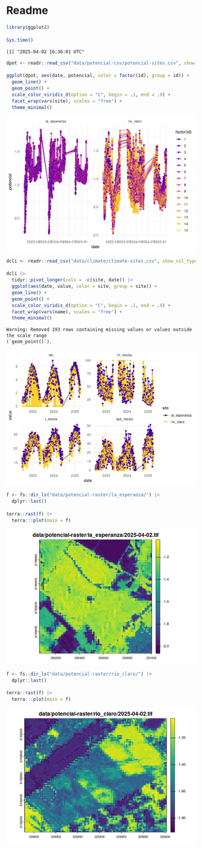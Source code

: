 # Readme


``` r
library(ggplot2)

Sys.time()
```

    [1] "2025-04-02 16:36:01 UTC"

``` r
dpot <- readr::read_csv("data/potencial-csv/potencial-sites.csv", show_col_types = FALSE)

ggplot(dpot, aes(date, potencial, color = factor(id), group = id)) +
  geom_line() +
  geom_point() +
  scale_color_viridis_d(option = "C", begin = .1, end = .9) + 
  facet_wrap(vars(site), scales = "free") +
  theme_minimal()
```

![](readme_files/figure-commonmark/potencial-1.png)

``` r
dcli <- readr::read_csv("data/climate/climate-sites.csv", show_col_types = FALSE) 

dcli |> 
  tidyr::pivot_longer(cols = -c(site, date)) |> 
  ggplot(aes(date, value, color = site, group = site)) +
  geom_line() +
  geom_point() +
  scale_color_viridis_d(option = "C", begin = .1, end = .9) + 
  facet_wrap(vars(name), scales = "free") +
  theme_minimal()
```

    Warning: Removed 193 rows containing missing values or values outside the scale range
    (`geom_point()`).

![](readme_files/figure-commonmark/clima-1.png)

``` r
f <- fs::dir_ls("data/potencial-raster/la_esperanza/") |> 
  dplyr::last()

terra::rast(f) |> 
  terra:::plot(main = f)
```

![](readme_files/figure-commonmark/la_esperanza-1.png)

``` r
f <- fs::dir_ls("data/potencial-raster/rio_claro/") |> 
  dplyr::last()

terra::rast(f) |> 
  terra:::plot(main = f)
```

![](readme_files/figure-commonmark/rio_claro-1.png)
